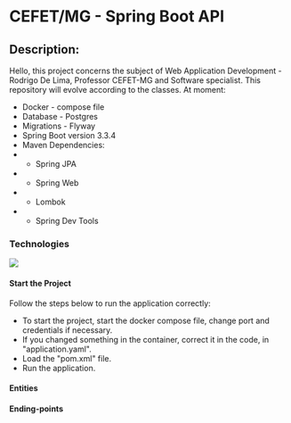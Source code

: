 # CEFET/MG - Spring Boot API
## Description:
Hello, this project concerns the subject of Web Application Development - Rodrigo De Lima, Professor CEFET-MG and Software specialist.
This repository will evolve according to the classes.
At moment:
- Docker - compose file
- Database - Postgres 
- Migrations - Flyway
- Spring Boot version 3.3.4
- Maven Dependencies:
- - Spring JPA
- - Spring Web
- - Lombok
- - Spring Dev Tools

### Technologies
![](https://skillicons.dev/icons?i=aws,vue,java,spring,docker,postgres,&perline=6)

#### Start the Project
Follow the steps below to run the application correctly: 
- To start the project, start the docker compose file, change port and credentials if necessary.
- If you changed something in the container, correct it in the code, in "application.yaml".
- Load the "pom.xml" file.
- Run the application.

#### Entities 

#### Ending-points
